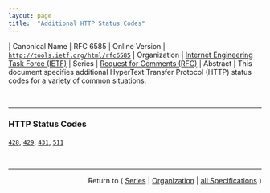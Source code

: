 ```yaml
---
layout: page
title:  "Additional HTTP Status Codes"
---
```


| Canonical Name | RFC 6585
| Online Version | [`http://tools.ietf.org/html/rfc6585`](http://tools.ietf.org/html/rfc6585)
| Organization | [Internet Engineering Task Force (IETF)](..  "List of specification series by this organization")
| Series | [Request for Comments (RFC)](.  "List of specifications in this series")
| Abstract | This document specifies additional HyperText Transfer Protocol (HTTP) status codes for a variety of common situations.

<br/>
<hr/>

### HTTP Status Codes

[`428`](/concepts/http-status-code/428 "The 428 status code indicates that the origin server requires the request to be conditional."), [`429`](/concepts/http-status-code/429 "The 429 status code indicates that the user has sent too many requests in a given amount of time (&#34;rate limiting&#34;)."), [`431`](/concepts/http-status-code/431 "The 431 status code indicates that the server is unwilling to process the request because its header fields are too large. The request MAY be resubmitted after reducing the size of the request header fields."), [`511`](/concepts/http-status-code/511 "The 511 status code indicates that the client needs to authenticate to gain network access.")



<br/>
<hr/>

<p style="text-align: right">Return to ( <a href="./">Series</a> | <a href="../">Organization</a> | <a href="../../">all Specifications</a> )</p>